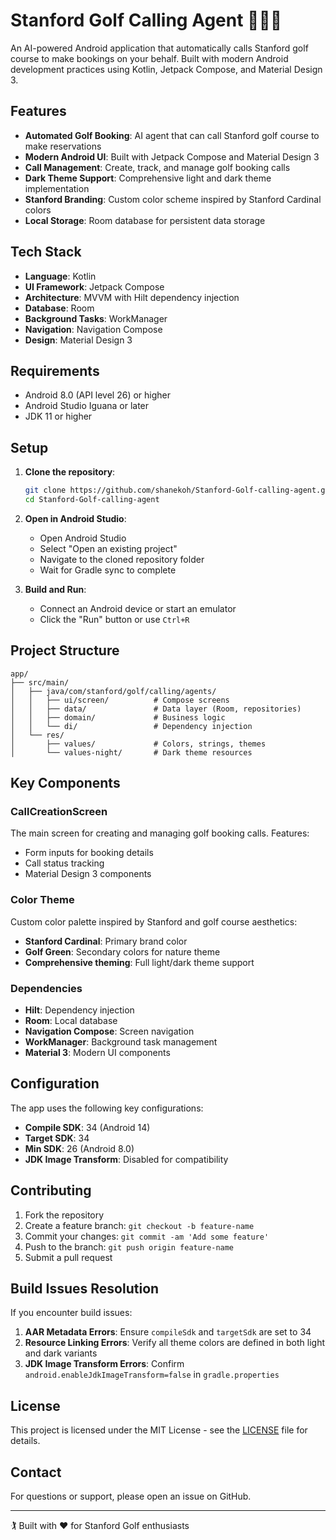 # Stanford Golf Calling Agent 🏌️‍♂️📱

An AI-powered Android application that automatically calls Stanford golf course to make bookings on your behalf. Built with modern Android development practices using Kotlin, Jetpack Compose, and Material Design 3.

## Features

- **Automated Golf Booking**: AI agent that can call Stanford golf course to make reservations
- **Modern Android UI**: Built with Jetpack Compose and Material Design 3
- **Call Management**: Create, track, and manage golf booking calls
- **Dark Theme Support**: Comprehensive light and dark theme implementation
- **Stanford Branding**: Custom color scheme inspired by Stanford Cardinal colors
- **Local Storage**: Room database for persistent data storage

## Tech Stack

- **Language**: Kotlin
- **UI Framework**: Jetpack Compose
- **Architecture**: MVVM with Hilt dependency injection
- **Database**: Room
- **Background Tasks**: WorkManager
- **Navigation**: Navigation Compose
- **Design**: Material Design 3

## Requirements

- Android 8.0 (API level 26) or higher
- Android Studio Iguana or later
- JDK 11 or higher

## Setup

1. **Clone the repository**:
   ```bash
   git clone https://github.com/shanekoh/Stanford-Golf-calling-agent.git
   cd Stanford-Golf-calling-agent
   ```

2. **Open in Android Studio**:
   - Open Android Studio
   - Select "Open an existing project"
   - Navigate to the cloned repository folder
   - Wait for Gradle sync to complete

3. **Build and Run**:
   - Connect an Android device or start an emulator
   - Click the "Run" button or use `Ctrl+R`

## Project Structure

```
app/
├── src/main/
│   ├── java/com/stanford/golf/calling/agents/
│   │   ├── ui/screen/          # Compose screens
│   │   ├── data/               # Data layer (Room, repositories)
│   │   ├── domain/             # Business logic
│   │   └── di/                 # Dependency injection
│   └── res/
│       ├── values/             # Colors, strings, themes
│       └── values-night/       # Dark theme resources
```

## Key Components

### CallCreationScreen
The main screen for creating and managing golf booking calls. Features:
- Form inputs for booking details
- Call status tracking
- Material Design 3 components

### Color Theme
Custom color palette inspired by Stanford and golf course aesthetics:
- **Stanford Cardinal**: Primary brand color
- **Golf Green**: Secondary colors for nature theme
- **Comprehensive theming**: Full light/dark theme support

### Dependencies
- **Hilt**: Dependency injection
- **Room**: Local database
- **Navigation Compose**: Screen navigation
- **WorkManager**: Background task management
- **Material 3**: Modern UI components

## Configuration

The app uses the following key configurations:
- **Compile SDK**: 34 (Android 14)
- **Target SDK**: 34
- **Min SDK**: 26 (Android 8.0)
- **JDK Image Transform**: Disabled for compatibility

## Contributing

1. Fork the repository
2. Create a feature branch: `git checkout -b feature-name`
3. Commit your changes: `git commit -am 'Add some feature'`
4. Push to the branch: `git push origin feature-name`
5. Submit a pull request

## Build Issues Resolution

If you encounter build issues:

1. **AAR Metadata Errors**: Ensure `compileSdk` and `targetSdk` are set to 34
2. **Resource Linking Errors**: Verify all theme colors are defined in both light and dark variants
3. **JDK Image Transform Errors**: Confirm `android.enableJdkImageTransform=false` in `gradle.properties`

## License

This project is licensed under the MIT License - see the [LICENSE](LICENSE) file for details.

## Contact

For questions or support, please open an issue on GitHub.

---

🏌️ Built with ❤️ for Stanford Golf enthusiasts
